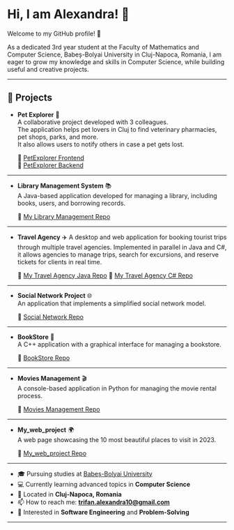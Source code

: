 # Hi, I am Alexandra! 👋

Welcome to my GitHub profile! 🌟  

As a dedicated 3rd year student at the Faculty of Mathematics and Computer Science, Babeș-Bolyai University in Cluj-Napoca, Romania, I am eager to grow my knowledge and skills in Computer Science, while building useful and creative projects.  

---

## 🚀 Projects

- **Pet Explorer** 🐾  
  A collaborative project developed with 3 colleagues.  
  The application helps pet lovers in Cluj to find veterinary pharmacies, pet shops, parks, and more.  
  It also allows users to notify others in case a pet gets lost.  

  🔗 [PetExplorer Frontend](https://github.com/mariusvico/PetExplorerFrontend)  
  🔗 [PetExplorer Backend](https://github.com/mariusvico/PetExplorerBackend)  

---

- **Library Management System** 📚  
  A Java-based application developed for managing a library, including books, users, and borrowing records.  

  🔗 [My Library Management Repo](https://github.com/elaa10/ISS_LAB1_20-02-2025)

---

- **Travel Agency** ✈️
  A desktop and web application for booking tourist trips through multiple travel agencies. Implemented in parallel in Java and C#, it allows agencies to manage trips, search for excursions, and reserve tickets for clients in real time.

  🔗 [My Travel Agency Java Repo](https://github.com/elaa10/Java_travel_agency)
  🔗 [My Travel Agency C# Repo](https://github.com/elaa10/CSharp_travel_agency)

---

- **Social Network Project** 🌐  
  An application that implements a simplified social network model.  

  🔗 [Social Network Repo](https://github.com/elaa10/Java_project_SocialNetwork)

---

- **BookStore** 🏬  
  A C++ application with a graphical interface for managing a bookstore.  

  🔗 [BookStore Repo](https://github.com/elaa10/CPP_Project_BookStore)

---

- **Movies Management** 🎬  
  A console-based application in Python for managing the movie rental process.  

  🔗 [Movies Management Repo](https://github.com/elaa10/Python_Project_Movies)
  
---

- **My_web_project** 🌍  
  A web page showcasing the 10 most beautiful places to visit in 2023.  

  🔗 [My_web_project Repo](https://github.com/elaa10/My_web_project)

---

- 🎓 Pursuing studies at [Babeș-Bolyai University](https://www.ubbcluj.ro/)  
- 💻 Currently learning advanced topics in **Computer Science**  
- 📍 Located in **Cluj-Napoca, Romania**  
- 📫 How to reach me: **trifan.alexandra10@gmail.com**  
- 🌟 Interested in **Software Engineering** and **Problem-Solving**  

---




<!--
- 👀 I’m interested in technology and logical problem-solving.
- 🌱 I’m currently learning Computer Science at “Babes-Bolyai” University, Cluj-Napoca.
- 📫 How to reach me trifan.alexandra10@gmail.com


**elaa10/elaa10** is a ✨ _special_ ✨ repository because its `README.md` (this file) appears on your GitHub profile.

Here are some ideas to get you started:

- 🔭 I’m currently working on ...
- 🌱 I’m currently learning ...
- 👯 I’m looking to collaborate on ...
- 🤔 I’m looking for help with ...
- 💬 Ask me about ...
- 📫 How to reach me: ...
- 😄 Pronouns: ...
- ⚡ Fun fact: ...
-->
